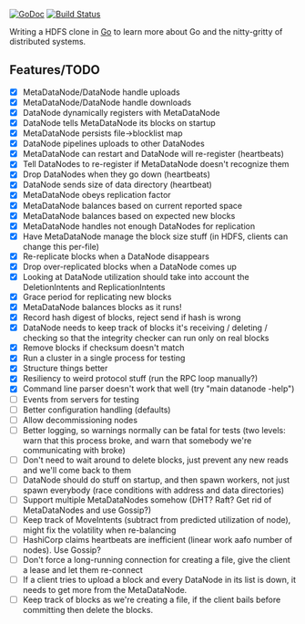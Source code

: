 [![GoDoc](https://godoc.org/github.com/michaelmaltese/T-DFS?status.png)](https://godoc.org/github.com/michaelmaltese/T-DFS) [![Build Status](https://travis-ci.org/michaelmaltese/T-DFS.svg?branch=master)](https://travis-ci.org/michaelmaltese/T-DFS)

Writing a HDFS clone in [Go](http://golang.org) to learn more about Go and the nitty-gritty of distributed systems. 

## Features/TODO

- [x] MetaDataNode/DataNode handle uploads
- [x] MetaDataNode/DataNode handle downloads
- [x] DataNode dynamically registers with MetaDataNode
- [x] DataNode tells MetaDataNode its blocks on startup
- [x] MetaDataNode persists file->blocklist map
- [x] DataNode pipelines uploads to other DataNodes
- [x] MetaDataNode can restart and DataNode will re-register (heartbeats)
- [x] Tell DataNodes to re-register if MetaDataNode doesn't recognize them
- [x] Drop DataNodes when they go down (heartbeats)
- [x] DataNode sends size of data directory (heartbeat)
- [x] MetaDataNode obeys replication factor
- [x] MetaDataNode balances based on current reported space
- [x] MetaDataNode balances based on expected new blocks
- [x] MetaDataNode handles not enough DataNodes for replication
- [x] Have MetaDataNode manage the block size stuff (in HDFS, clients can change this per-file)
- [x] Re-replicate blocks when a DataNode disappears
- [x] Drop over-replicated blocks when a DataNode comes up
- [x] Looking at DataNode utilization should take into account the DeletionIntents and ReplicationIntents
- [x] Grace period for replicating new blocks
- [x] MetaDataNode balances blocks as it runs!
- [x] Record hash digest of blocks, reject send if hash is wrong
- [x] DataNode needs to keep track of blocks it's receiving / deleting / checking so that the integrity checker can run only on real blocks
- [x] Remove blocks if checksum doesn't match
- [x] Run a cluster in a single process for testing
- [x] Structure things better
- [x] Resiliency to weird protocol stuff (run the RPC loop manually?)
- [x] Command line parser doesn't work that well (try "main datanode -help")
- [ ] Events from servers for testing
- [ ] Better configuration handling (defaults)
- [ ] Allow decommissioning nodes
- [ ] Better logging, so warnings normally can be fatal for tests (two levels: warn that this process broke, and warn that somebody we're communicating with broke)
- [ ] Don't need to wait around to delete blocks, just prevent any new reads and we'll come back to them
- [ ] DataNode should do stuff on startup, and then spawn workers, not just spawn everybody (race conditions with address and data directories)
- [ ] Support multiple MetaDataNodes somehow (DHT? Raft? Get rid of MetaDataNodes and use Gossip?)
- [ ] Keep track of MoveIntents (subtract from predicted utilization of node), might fix the volatility when re-balancing
- [ ] HashiCorp claims heartbeats are inefficient (linear work aafo number of nodes). Use Gossip?
- [ ] Don't force a long-running connection for creating a file, give the client a lease and let them re-connect
- [ ] If a client tries to upload a block and every DataNode in its list is down, it needs to get more from the MetaDataNode.
- [ ] Keep track of blocks as we're creating a file, if the client bails before committing then delete the blocks.
